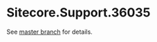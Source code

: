 # Sitecore.Support.36035

See [master branch](https://github.com/sitecoresupport/Sitecore.Support.36035) for details.